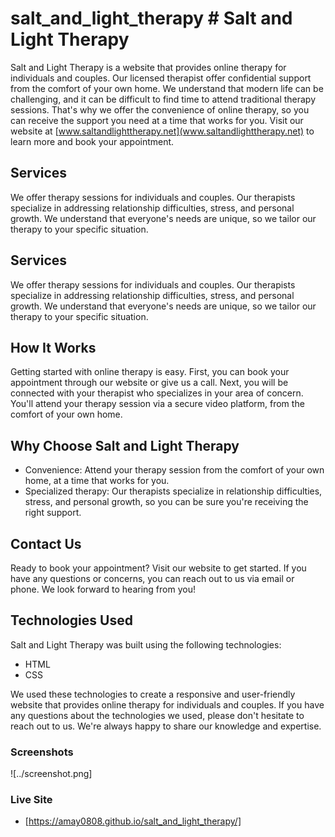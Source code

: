 # salt_and_light_therapy # Salt and Light Therapy

Salt and Light Therapy is a website that provides online therapy for individuals and couples. Our licensed therapist offer confidential support from the comfort of your own home. We understand that modern life can be challenging, and it can be difficult to find time to attend traditional therapy sessions. That's why we offer the convenience of online therapy, so you can receive the support you need at a time that works for you. Visit our website at [www.saltandlighttherapy.net](www.saltandlighttherapy.net) to learn more and book your appointment.

## Services

We offer therapy sessions for individuals and couples. Our therapists specialize in addressing relationship difficulties, stress, and personal growth. We understand that everyone's needs are unique, so we tailor our therapy to your specific situation.

## Services

We offer therapy sessions for individuals and couples. Our therapists specialize in addressing relationship difficulties, stress, and personal growth. We understand that everyone's needs are unique, so we tailor our therapy to your specific situation.

## How It Works

Getting started with online therapy is easy. First, you can book your appointment through our website or give us a call. Next, you will be connected with your therapist who specializes in your area of concern. You'll attend your therapy session via a secure video platform, from the comfort of your own home.

## Why Choose Salt and Light Therapy

- Convenience: Attend your therapy session from the comfort of your own home, at a time that works for you.
- Specialized therapy: Our therapists specialize in relationship difficulties, stress, and personal growth, so you can be sure you're receiving the right support.

## Contact Us

Ready to book your appointment? Visit our website to get started. If you have any questions or concerns, you can reach out to us via email or phone. We look forward to hearing from you!

## Technologies Used

Salt and Light Therapy was built using the following technologies:

- HTML
- CSS

We used these technologies to create a responsive and user-friendly website that provides online therapy for individuals and couples. If you have any questions about the technologies we used, please don't hesitate to reach out to us. We're always happy to share our knowledge and expertise.

### Screenshots

![../screenshot.png]

### Live Site

- [https://amay0808.github.io/salt_and_light_therapy/]
